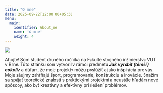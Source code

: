 ```yaml
---
title: "O mne"
date: 2025-09-22T12:00:00+05:30
menu:
  main:
    identifier: About_me
    name: "O mne"
    weight: 4
---
```

![](/images/sexos.png)

Ahojte! Som študent druhého ročníka na Fakulte strojného inžinierstva VUT v Brne. Túto stránku som vytvoril v rámci predmetu ***Jak vyrobit (téměř) cokoliv*** a dúfam, že moje projekty môžu poslúžiť aj ako inšpirácia pre vás.
Moje záujmy zahŕňajú šport, programovanie, konštrukciu a inovácie. Snažím sa spájať teoretické znalosti s praktickými projektmi a neustále hľadám nové spôsoby, ako byť kreatívny a efektívny pri riešení problémov.